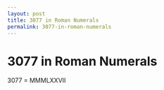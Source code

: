 ```yaml
---
layout: post
title: 3077 in Roman Numerals
permalink: 3077-in-roman-numerals
---
```


# 3077 in Roman Numerals

3077 = MMMLXXVII
